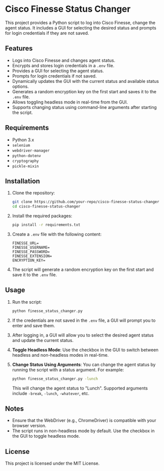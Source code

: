 # Cisco Finesse Status Changer

This project provides a Python script to log into Cisco Finesse, change the agent status. It includes a GUI for selecting the desired status and prompts for login credentials if they are not saved.

## Features

- Logs into Cisco Finesse and changes agent status.
- Encrypts and stores login credentials in a `.env` file.
- Provides a GUI for selecting the agent status.
- Prompts for login credentials if not saved.
- Dynamically updates the GUI with the current status and available status options.
- Generates a random encryption key on the first start and saves it to the `.env` file.
- Allows toggling headless mode in real-time from the GUI.
- Supports changing status using command-line arguments after starting the script.

## Requirements

- Python 3.x
- `selenium`
- `webdriver-manager`
- `python-dotenv`
- `cryptography`
- `pickle-mixin`

## Installation

1. Clone the repository:

    ```bash
    git clone https://github.com/your-repo/cisco-finesse-status-changer.git
    cd cisco-finesse-status-changer
    ```

2. Install the required packages:

    ```bash
    pip install -r requirements.txt
    ```

3. Create a `.env` file with the following content:

    ```plaintext
    FINESSE_URL=
    FINESSE_USERNAME=
    FINESSE_PASSWORD=
    FINESSE_EXTENSION=
    ENCRYPTION_KEY=
    ```

4. The script will generate a random encryption key on the first start and save it to the `.env` file.

## Usage

1. Run the script:

    ```bash
    python finesse_status_changer.py
    ```

2. If the credentials are not saved in the `.env` file, a GUI will prompt you to enter and save them.

3. After logging in, a GUI will allow you to select the desired agent status and update the current status.

4. **Toggle Headless Mode**: Use the checkbox in the GUI to switch between headless and non-headless modes in real-time.

5. **Change Status Using Arguments**: You can change the agent status by running the script with a status argument. For example:

    ```bash
    python finesse_status_changer.py -lunch
    ```

    This will change the agent status to "Lunch". Supported arguments include `-break`, `-lunch`, `-whatever`, etc.

## Notes

- Ensure that the WebDriver (e.g., ChromeDriver) is compatible with your browser version.
- The script runs in non-headless mode by default. Use the checkbox in the GUI to toggle headless mode.

## License

This project is licensed under the MIT License.

